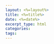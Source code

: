 ```yaml
---
layout: <%=layout%>
title: <%=title%>
date: <%=date%>
excerpt_type: html
categories: 
tags:
---
```

<!-- more -->
